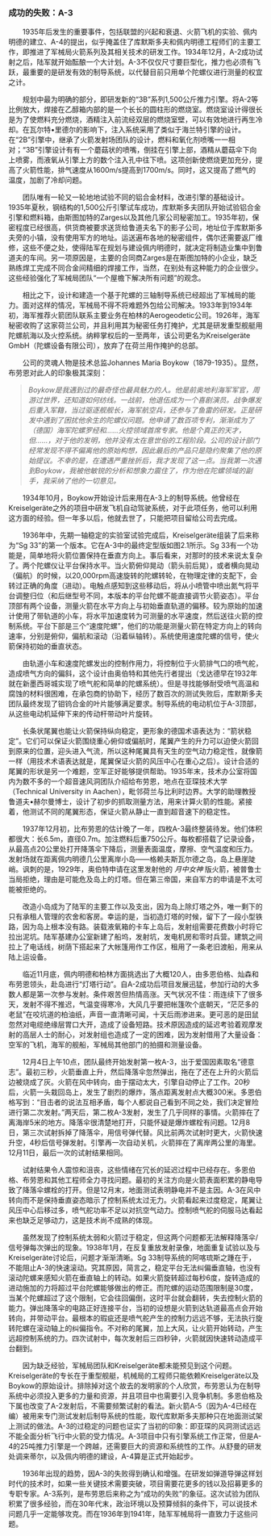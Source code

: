 ### 成功的失败：A-3

　　1935年后发生的重要事件，包括联盟的兴起和衰退、火箭飞机的实验、佩内明德的建立、A-4的提出，似乎掩盖住了库默斯多夫和佩内明德工程师们的主要工作，即推进了军械局火箭系列及其相关技术的研发工作。1934年12月，A-2成功试射之后，陆军就开始酝酿一个大计划。A-3不仅仅尺寸要巨型化，推力也必须有飞跃，最重要的是研发有效的制导系统，以代替目前只用单个陀螺仪进行测量的权宜之计。

　　规划中最为明确的部分，即研发新的“3B”系列1,500公斤推力引擎。将A-2等比例放大，焊接在乙醇箱内部的是一个长长的圆柱形的燃烧室。燃烧室设计得很长是为了使燃料充分燃烧，酒精注入前流经双层的燃烧室壁，可以有效地进行再生冷却。在瓦尔特•里德尔的影响下，注入系统采用了类似于海兰特引擎的设计。在“2B”引擎中，继承了火箭发射场团队的设计，燃料和氧化剂喷嘴一一相对；“3B”引擎设计有有一个蘑菇状的喷嘴，倒挂在引擎上部，酒精从蘑菇伞下向上喷雾，而液氧从引擎上方的数个注入孔中往下喷。这项创新使燃烧更加充分，提高了火箭性能，排气速度从1600m/s提高到1700m/s。同时，这又提高了燃气的温度，加剧了冷却问题。

　　团队唯有一轮又一轮地地试验不同的铝合金材料，改进引擎的基础设计。1935年夏秋，钢结构的1,500公斤引擎试车成功，库默斯多夫团队开始试验铝合金引擎和燃料箱，由斯图加特的Zarges以及其他几家公司秘密加工。1935年初，保密程度已经很高，供货商被要求送货给鲁道夫名下的影子公司，地址位于库默斯多夫旁的小镇，没有使用军方的地址。运送遍布各地的秘密组件，偶尔还需要返厂维修，这些不便之处，使得陆军在规划与建设佩内明德时，就决定将制造业集中到鲁道夫的车间。另一项原因是，主要的合同商Zarges是在斯图加特的小企业，缺乏熟练焊工完成不同合金间精细的焊接工作，当然，在别处有这种能力的企业很少。这些经验强化了军械局团队“一个屋檐下解决所有问题”的观念。

　　相比之下，设计和建造一个基于陀螺的三轴制导系统已经超出了军械局的能力。面对这样的情况，军械局不得不将难题外包给公司解决。1933年到1934年初，海军推荐火箭团队联系主要业务在柏林的Aerogeodetic公司。1926年，海军秘密收购了这家荷兰公司，并且利用其为秘密任务打掩护，尤其是研发重型舰艇用陀螺航海以及火控系统。纳粹掌权后的一至两年，该公司更名为Kreiselgeräte GmbH（陀螺设备有限公司），放弃了在荷兰用作掩护的总部。

　　公司的灵魂人物是技术总监Johannes Maria Boykow（1879-1935）。显然，布劳恩对此人的印象极其深刻：

> *Boykow是我遇到过的最奇怪也最具魅力的人。他是前奥地利海军军官，周游过世界，还知道如何纺线。一战前，他退伍成为一个喜剧演员。战争爆发后重入军籍，当过驱逐舰舰长，海军航空兵，还参与了鱼雷的研发。正是研发中遇到了困扰他余生的陀螺仪问题。他申请了数百项专利，渐渐成为了（德国）海军陀螺罗经和……火控领域首席专家。他是个真正的天才，但……，对于他的发明，他并没有太在意世俗的工程阶段。公司的设计部门经常发现不得不偏离他的原始构想，因此最后的产品只是隐约聚集了他的原始提议。不幸的是，在遭遇严重挫折后，我才发现了这一点。当我第一次遇到Boykow，我被他敏锐的分析和想象力震住了，作为他在陀螺领域的副手，我采纳了他的一切意见。*

　　1934年10月，Boykow开始设计后来用在A-3上的制导系统。他曾经在Kreiselgeräte之外的项目中研发飞机自动驾驶系统，对于此项任务，他可以利用这方面的经验。但一年多以后，他就去世了，只能把项目留给公司去完成。

　　1936年中，先期一轴稳定的实验室试验完成后，Kreiselgeräte组装了后来称为“Sg 33”的第一个版本。它在A-3中的最终定型版如图2.1所示。Sg 33有一个功能是，简单地将火箭位置保持在垂直方向上。事后看来，对那时的技术来说太复杂了。两个陀螺仪让平台保持水平。当火箭俯仰晃动（箭头前后晃），或者横向晃动（偏航）的时候，以20,000rpm高速旋转的陀螺转轮，在物理定律的支配下，会转过正确的角度（进动）。电触点感知到这些移动后，将从小喷管中喷出氮气将平台调整归位（和后继型号不同，本版本的平台陀螺不能直接调节火箭姿态）。平台顶部有两个设备，测量火箭在水平方向上与初始垂直轨道的偏移。较为原始的加速计使用了带轨道的小车，将水平加速度转为可测量的水平速度，然后送往火箭的控制系统。平台下部是三个“速度陀螺”，他们的功能是测量火箭在特定方向上的转向速率，分别是俯仰，偏航和滚动（沿着纵轴转）。系统使用速度陀螺的信号，使火箭保持初始的垂直状态。

 　　由轨道小车和速度陀螺发出的控制作用力，将控制位于火箭排气口的喷气舵，造成喷气方向的偏斜，这个设计由奥伯特和其他先行者提出（戈达德早在1932年就在新墨西哥城实现了喷气舵和简单的陀螺系统）。但是寻找能够耐受喷气高温和腐蚀的材料很困难，在承包商的协助下，经历了数百次的测试失败后，库默斯多夫团队最终发现了钼钨合金的叶片能够满足要求。制导系统的电动机位于A-3顶部，从这些电动机延伸下来的传动杆带动叶片旋转。

　　长条状尾翼也能让火箭保持纵向稳定，更形象的德国术语表达为：“箭状稳定”。它们可以保证火箭围绕重心俯仰或偏航时，尾翼产生的升力可以迫使火箭回到原来的位置，迎头进入气流，所以这种尾翼具有天生的空气动力稳定性，就像箭一样（用技术术语表达就是，尾翼保证火箭的风压中心在重心之后）。设计合适的尾翼的形状是另一个难题，空军正好能够提供帮助。1935年末，技术办公室将国内为数不多的一个超音速风洞团队介绍给布劳恩，地点在亚琛技术大学（Technical University in Aachen），毗邻荷兰与比利时边界。大学的助理教授鲁道夫•赫尔曼博士，设计了初步的抓取测量方法，用来计算火箭的性能。紧接着，他测试不同的尾翼形态，保证火箭从静止一直到超音速下的稳定性。

　　1937年12月初，比布劳恩的估计晚了一年，四枚A-3最终整装待发。他们体积都很大：长6.5m，直径0.7m。加注燃料后重750公斤。每枚都搭载了记录设备，从最高点20公里处打开降落伞下降后，测量表面温度，摩擦、空气温度和压力。发射场就在距离佩内明德几公里离岸小岛——格赖夫斯瓦尔德之岛，岛上悬崖陡峭。讽刺的是，1929年，奥伯特申请在这里发射他的 *月中女神* 版火箭，被普鲁士当局拒绝，理由是可能危及岛上的灯塔。但在第三帝国，来自军方的申请是不太可能被拒绝的。

　　改造小岛成为了陆军的主要工作以及支出，因为岛上除灯塔之外，唯一剩下的只有承租人管理的农舍和客房。幸运的是，当初造灯塔的时候，留下了一段小型铁路，因为岛上根本没有路。装载液氧箱的卡车上岛后，发射组需要花费数小时将它拉出泥坑。陆军基建办公室新建了船坞，发射坑，发电机房和零时兵营。建筑之间拉上了电话线，树荫下搭起来了大帐篷用作工作区，租用了一条老旧渡船，用来从陆上运设备。

　　临近11月底，佩内明德和柏林方面挑选出了大概120人，由多恩伯格、灿森和布劳恩领头，赴岛进行“灯塔行动”。自A-2成功后项目发展迅猛，参加行动的大多数人都是第一次参与发射。条件艰苦但热情高涨。天气状况不佳：雨连续下了很多天，发射不得不推迟，气温变得寒冷，大风几乎要把帐篷吹个底朝天，“茫茫多的老鼠”在咬坑道的柏油纸，声音一直清晰可闻，十天后雨渗进来。更可恶的是田鼠忽然对电缆绝缘层胃口大开，造成了设备短路。技术原因造成的延迟考验着观摩发射的高层人士的耐心，对发射组也造成了一定的困难，因为发射借用了大量设备：空军的飞机，海军的舰船，军械局其他部门的拍摄和测量设备。

　　12月4日上午10点，团队最终开始发射第一枚A-3，出于爱国因素取名“德意志”。最初三秒，火箭垂直上升，然后降落伞忽然弹出，拖在了还在上升的火箭后边被烧成了灰。火箭在风中转向，由于摆动太大，引擎自动停止了工作。20秒后，火箭一头栽回岛上，发生了剧烈的爆炸，落点距离发射点大概300米。多恩伯格写到：“目击者的说法互相矛盾，每个人都说自己看到不同之处，我们决定冒险进行第二次发射。”两天后，第二枚A-3发射，发生了几乎同样的事情。火箭摔在了离海岸5米的地方。降落伞很清楚地打开，只能怀疑是爆炸螺栓有问题。12月8日，第三次试射拆掉了降落伞，用信号弹代替。风比前两次试射时更大，火箭快速升空，4秒后信号弹发射。引擎再一次自动关机，火箭摔在了离岸两公里的海里。12月11日，最后一次的试射结果相同。

　　试射结果令人震惊和沮丧，这些情绪在冗长的延迟过程中已经存在。多恩伯格、布劳恩和其他工程师全力寻找问题。最初的关注方向是火箭表面积累的静电导致了降落伞螺栓的打开。但是12月末，地面测试表明静电并不是主因。A-3在风中转向而不是保持垂直姿态暗示了控制系统太过无力。火箭看起来过度稳定，尾翼让风压中心后移过多，喷气舵功率不足以对抗空气动力。控制喷气舵的伺服马达看起来也缺乏足够动力，这是技术尚不成熟的体现。

　　虽然发现了控制系统太弱和火箭过于稳定，但这两个问题都无法解释降落伞/信号弹每次弹出的现象。1938年1月，在反复重放发射录像，地面重复试验以及与Kreiselgeräte讨论后，问题才渐渐清晰。Sg 33制导系统的阿喀琉斯之踵在于，不能阻止A-3的快速滚动。究其原因，简言之，稳定平台无法纠偏垂直轴，也没有滚动陀螺来感知火箭在垂直轴上的转动。如果火箭旋转超过每秒6度，旋转造成的进动施加的力将超过平台陀螺能够做出的修正。而陀螺的运动范围限制是30度，当某个陀螺超过了这个限制，它会往回偏倒，这时平台就会翻转，失去控制火箭的能力。弹出降落伞的电路正好连接平台，当初的设想是火箭到达轨道最高点会开始转向，并带动平台。最根本的瑕疵还是喷气舵产生的控制力远远不够，无法执行旋转陀螺在滚动轴上的纠偏指令。不对称的尾翼，加上大风，让火箭开始转动，产生远超控制系统的力。四次试射中，每次发射后三四秒钟，火箭就因快速转动造成平台翻到。

　　因为缺乏经验，军械局团队和Kreiselgeräte都未能预见到这个问题。Kreiselgeräte的专长在于重型舰艇，机械局的工程师只能依赖Kreiselgeräte以及Boykow的原始设计。排除掉对这个故去的发明家的个人欣赏，布劳恩认为在制导系统中必须投入更多的力量和资源，并且项目中也需要引入竞争机制。多恩伯格及下属也改变了A-2发射后，不需要频繁试射的看法。新火箭A-5（因为A-4已经在编）被用来专门测试发射后制导系统的性能，取代库默斯多夫那种只在地面测试架上测试的做法。A-3的过稳定的问题也证实了当初的印象：即亚琛的风洞测试远远不能全面分析飞行中火箭的受力情况。A-3项目中只有引擎系统工作正常，但是A-4的25吨推力引擎是一个跨越，还需要巨大的资源和系统性的工作。从舒曼的研发处调来蒂尔，以及佩内明德的建设，A-4算是正式开始起步。

　　1936年出现的趋势，因A-3的失败得到确认和增强。在研发如弹道导弹这样划时代的技术时，如果一些关键技术需要突破，项目需要花更多的钱以及招募更多的专职专家。A-3系列，是布劳恩后来称之为“成功的失败”的象征。这次试验为团队积累了很多经验，而在30年代末，政治环境以及预算倾斜的条件下，可以说技术问题几乎一定能够攻克。而在1936年到1941年，陆军军械局将一直致力于这些问题。
